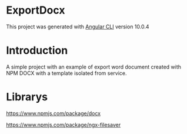# ExportDocx

This project was generated with [Angular CLI](https://github.com/angular/angular-cli) version  10.0.4

# Introduction

A simple project with an example of export word document created with NPM DOCX with a template isolated from service.

# Librarys

https://www.npmjs.com/package/docx

https://www.npmjs.com/package/ngx-filesaver


